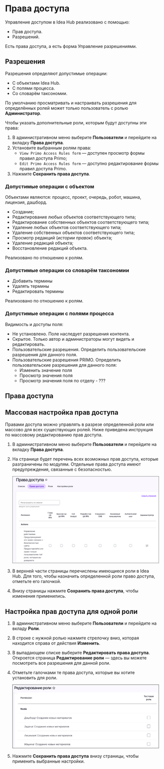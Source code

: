 # Права доступа

Управление доступом в Idea Hub реализовано с помощью:
* Прав доступа.
* Разрешений.


Есть права доступа, а есть форма Управление разрешениями.

## Разрешения 
Разрешения определяют допустимые операции:
* С объектами Idea Hub. 
* С полями процесса.
* Со словарём таксономии.

По умолчанию просматривать и настраивать разрешения для определённых ролей может только пользователь с ролью **Администратор**. 

Чтобы указать дополнительные роли, которым будут доступны эти права:
1. В административном меню выберите **Пользователи** и перейдите на вкладку **Права доступа**.
1. Установите выбранным ролям права: 
   * `View Primo Access Rules form` — доступен просмотр формы правил доступа Primo;
   * `Edit Primo Access Rules form` — доступно редактирование формы правил доступа Primo.
1. Нажмите **Сохранить права доступа**.


### Допустимые операции с объектом
Объектами являются: процесс, проект, очередь, робот, машина, лицензия, дашборд.
* Создание;
* Редактирование любых объектов соответствующего типа;
* Редактирование собственных объектов соответствующего типа;
* Удаление любых объектов соответствующего типа;
* Удаление собственных объектов соответствующего типа;
* Просмотр редакций (*истории правок*) объекта;
* Удаление редакций объекта;
* Восстановление редакций объекта.

Реализовано по отношению к ролям.

### Допустимые операции со словарём таксономии
* Добавить термины
* Удалять термины
* Редактировать термины

Реализовано по отношению к ролям.

### Допустимые операции с полями процесса
Видимость и доступы поля:
* Не установлено. Поле наследует разрешения контента.
* Скрытое. Только автор и администраторы могут видеть и редактировать.
* Пользовательские разрешения. Определить пользовательские разрешения для данного поля.
* Пользовательские разрешения PRIMO. Определить пользовательские разрешения для данного поля:
  * Изменить значение поля
  * Просмотр значения поля
  * Просмотр значения поля по отделу - ??? 





## Права доступа




## Массовая настройка прав доступа 

Правами доступа можно управлять в разрезе определенной роли или массово для всех существующих ролей. Ниже приведена инструкция по массовому редактированию прав доступа.

1. В административном меню выберите **Пользователи** и перейдите на вкладку **Права доступа**.
1. На странице будет перечень всех возможных прав доступа, которые разграничены по модулям. Отдельные права доступа имеют предупреждения, связанные с безопасностью. 

   ![](<../../../idea-hub/resources/admin/users/permissions-tab.png>)

1. В верхней части страницы перечислены имеющиеся роли в Idea Hub. Для того, чтобы назначить определенной роли право доступа, отметьте его галочкой.
1. Внизу страницы нажмите **Сохранить права доступа**, чтобы изменения применились.

## Настройка прав доступа для одной роли

1. В административном меню выберите **Пользователи** и перейдите на вкладу **Роли**.
1. В строке с нужной ролью нажмите стрелочку вниз, которая находится справа от действия **Изменить**.
1. В выпадающем списке выберите **Редактировать права доступа**. Откроется страница **Редактирование роли** — здесь вы можете посмотреть все разрешения для данной роли.
1. Отметьте галочками те права доступа, которые вы хотите установить для роли.

   ![](<../../../idea-hub/resources/admin/users/permissions-role.png>)
  
1. Нажмите **Сохранить права доступа** внизу страницы, чтобы применить выбранные настройки.
